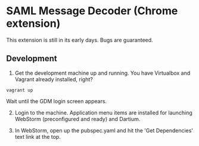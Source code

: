# SAML Message Decoder (Chrome extension)

This extension is still in its early days. Bugs are guaranteed. 

## Development

1) Get the development machine up and running. You have Virtualbox and Vagrant already installed, right?
```
vagrant up
```
Wait until the GDM login screen appears.

2) Login to the machine. Application menu items are installed for launching WebStorm (preconfigured and ready) and Dartium. 

3) In WebStorm, open up the pubspec.yaml and hit the 'Get Dependencies' text link at the top.

